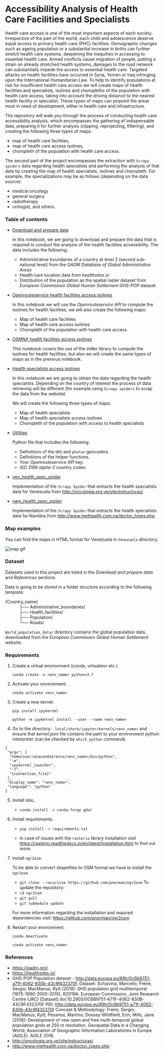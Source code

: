 # Accessibility Analysis of Health Care Facilities and Specialists

Health care access is one of the most important aspects of each society. Irrespective of the part of the world, each child and adolescence deserve equal access to primary health care (PHC) facilities. Demographic changes such as ageing population or a substantial increase in births can further stretch health care systems, deepening the inequities in accessing to essential health care. Armed conflicts cause migration of people, putting a strain on already stretched health systems, damages to the road network can substantially impede the access to essential health care. Targeted attacks on health facilities have occurred in Syria, Yemen or Iraq infringing upon the  International Humanitarian Law. To help to identify populations at risk for insufficient health care access we will create maps of health facilities and specialists, isolines and choropleths of the population with health care access, taking into account the driving distance to the nearest health facility or specialist. Those types of maps can pinpoint the areas most in need of development, either in health care and infrastructure.

The repository will walk you through the process of conducting health care accessibility analysis, 
which encompasses the gathering of indispensable data, preparing it for further analysis (clipping, reprojecting, filtering), and creating the following three types of maps:
- map of health care facilities,
- map of health care access isolines,
- choropleth of the population with health care access.

The second part of the project encompasses the extraction with `Scrapy spiders` data regarding health specialists and performing the analysis of that data by creating the map of health specialists, isolines and choropleth. For example, the specializations may be as follows (depending on the data source):
- medical oncology
- general surgery
- radiotherapy
- urologist, and others.

### Table of contents

* [Download and prepare data](https://nbviewer.jupyter.org/github/radoslawkrolikowski/health-care-analysis/blob/master/Download_and_prepare_data.ipynb)
 	
	In this notebook, we are going to download and prepare the data that is required to conduct the analysis of the health facilities accessibility. The data includes the following:

    - Administrative boundaries of a country at level 2 (second sub-national level) from the <i>GADM Database of Global Administrative Areas</i>
    - Health care location data from <i>healthsites.io</i>
    - Distribution of the population as the spatial raster dataset from <i>European Commission Global Human Settlement GHS-POP</i> dataset


* [Openrouteservice health facilities access isolines](https://nbviewer.jupyter.org/github/radoslawkrolikowski/health-care-analysis/blob/master/Health_facilities_ORS_isolines_map.ipynb)
	
	In this notebook we will use the <i>Openrouteservice API</i> to compute the isolines for health facilities, we will also create the following maps:
	- Map of health care facilities
	- Map of health care access isolines
	- Choropleth of the population with health care access

 * [OSMNX health facilities access isolines](https://nbviewer.jupyter.org/github/radoslawkrolikowski/health-care-analysis/blob/master/Health_facilities_OSMNX_isolines_map.ipynb)

	This notebook covers the use of the `OSMNX` library to compute the isolines for health facilities, but also we will create the same types of maps as in the previous notebook.

 * [Health specialists access isolines](https://nbviewer.jupyter.org/github/radoslawkrolikowski/health-care-analysis/blob/master/Health_specialists_access.ipynb)

	In this notebook we are going to obtain the data regarding the health specialists. Depending on the country of interest the process of data retrieving will be different (for example using `Scrapy spiders` to scrap the data from the website)

	We will create the following three types of maps:
	- Map of health specialists
	- Map of health specialists access isolines
	- Choropleth of the population with access to health specialists

 * [Utilities](https://github.com/radoslawkrolikowski/health-care-analysis/blob/master/utilities.py)

	Python file that includes the following:
	- Definitions of the `ORS` and `photon` geocoders
	- Definitions of the helper functions.
	- Your <i>Openrouteservice API</i> key.
	- <i>ISO 3166 alpha-3</i> country codes

 * [ven_health_spec_spider](https://github.com/radoslawkrolikowski/health-care-analysis/blob/master/spiders/ven_health_spec_spider.py)

	Implementation of the `Scrapy Spider` that extracts the health specialists data for Venezuela from <http://oncologia.org.ve/site/estructuras/>

 * [nam_health_spec_spider](https://github.com/radoslawkrolikowski/health-care-analysis/blob/master/spiders/nam_health_spec_spider.py)

	Implementation of the `Scrapy Spider` that extracts the health specialists data for Namibia from <http://www.methealth.com.na/doctor_types.php>

### Map examples

You can find the maps in HTML format for Venezuela in `Venezuela` directory.

![map gif](https://github.com/radoslawkrolikowski/health-care-analysis/blob/master/assets/Map.gif)

### Dataset

Datasets used in this project are listed in the <i>Download and prepare data</i> and <i>References</i> sections.

Data is going to be stored in a folder structure according to the following template:

   {Country_name}\
&nbsp;&nbsp;&nbsp;&nbsp;&nbsp;&nbsp;&nbsp;&nbsp;&nbsp;&nbsp;&nbsp;&nbsp;├── Administrative_boundaries/\
&nbsp;&nbsp;&nbsp;&nbsp;&nbsp;&nbsp;&nbsp;&nbsp;&nbsp;&nbsp;&nbsp;&nbsp;├── Health_facilities/\
&nbsp;&nbsp;&nbsp;&nbsp;&nbsp;&nbsp;&nbsp;&nbsp;&nbsp;&nbsp;&nbsp;&nbsp;├── Population/\
&nbsp;&nbsp;&nbsp;&nbsp;&nbsp;&nbsp;&nbsp;&nbsp;&nbsp;&nbsp;&nbsp;&nbsp;└── Roads/

`World_population_data/` directory contains the global population data, downloaded from the <i>European Commission Global Human Settlement</i> website.


### Requirements

1. Create a virtual environment (conda, virtualenv etc.).

	`conda create -n <env_name> python=3.7`

2. Activate your environment.

	`conda activate <env_name>`

3. Create a new kernel.

	`pip install ipykernel`

	`python -m ipykernel install --user --name <env_name>`

4. Go to the directory: `.local/share/jupyter/kernels/<env_name>` and ensure that *kernel.json* file contains the path to your environment python interpreter (can be checked by `which python` command).

  ```
  {
   "argv": [
    "home/user/anaconda3/envs/<env_name>/bin/python",
    "-m",
    "ipykernel_launcher",
    "-f",
    "{connection_file}"
   ],
   "display_name": "<env_name>",
   "language": "python"
  }
  ```
5. Install `GDAL`.

	- `conda install -c conda-forge gdal` 

6. Install requirements.

	- `pip install -r requirements.txt`

	- In case of issues with the `rasterio` library installation visit <https://rasterio.readthedocs.io/en/latest/installation.html> to find out more.

7. Install `ogr2osm`.

	To be able to convert shapefiles to OSM format we have to install the `ogr2osm`.
	- `git clone --recursive https://github.com/pnorman/ogr2osm`
	To update the repository:
	- `cd ogr2osm`
	- `git pull`
	- `git submodule update`

	For more information regarding the installation and required dependencies visit: <https://github.com/pnorman/ogr2osm>

8. Restart your environment.

	`conda deactivate`
    
	`conda activate <env_name>`

### References

* <https://gadm.org/>
* <https://healthsites.io/>
* GHS-POP Population dataset - <http://data.europa.eu/89h/0c6b9751-a71f-4062-830b-43c9f432370f>:
Dataset: Schiavina, Marcello; Freire, Sergio; MacManus, Kytt (2019): GHS population grid multitemporal (1975-1990-2000-2015), R2019A. European Commission, Joint Research Centre (JRC) [Dataset] doi:10.2905/0C6B9751-A71F-4062-830B-43C9F432370F PID: http://data.europa.eu/89h/0c6b9751-a71f-4062-830b-43c9f432370f
Concept & Methodology: Freire, Sergio; MacManus, Kytt; Pesaresi, Martino; Doxsey-Whitfield, Erin; Mills, Jane (2016): Development of new open and free multi-temporal global population grids at 250 m resolution. Geospatial Data in a Changing World; Association of Geographic Information Laboratories in Europe (AGILE). AGILE 2016.
* <http://oncologia.org.ve/site/estructuras/>
* <http://www.methealth.com.na/doctor_types.php>


